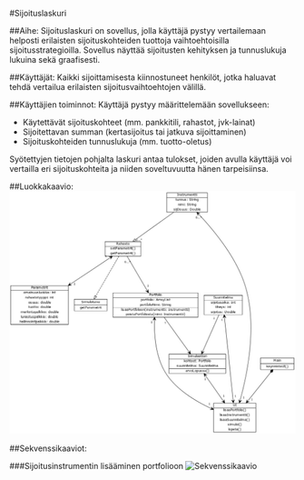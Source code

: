 #Sijoituslaskuri

##Aihe:
Sijoituslaskuri on sovellus, jolla käyttäjä pystyy vertailemaan helposti erilaisten sijoituskohteiden tuottoja vaihtoehtoisilla sijoitusstrategioilla. Sovellus näyttää sijoitusten kehityksen ja tunnuslukuja lukuina sekä graafisesti.

##Käyttäjät:
Kaikki sijoittamisesta kiinnostuneet henkilöt, jotka haluavat tehdä vertailua erilaisten sijoitusvaihtoehtojen välillä.


##Käyttäjien toiminnot:
Käyttäjä pystyy määrittelemään sovellukseen:
- Käytettävät sijoituskohteet (mm. pankkitili, rahastot, jvk-lainat)
- Sijoitettavan summan (kertasijoitus tai jatkuva sijoittaminen)
- Sijoituskohteiden tunnuslukuja (mm. tuotto-oletus)

Syötettyjen tietojen pohjalta laskuri antaa tulokset, joiden avulla käyttäjä voi vertailla eri sijoituskohteita ja niiden soveltuvuutta hänen tarpeisiinsa.

##Luokkakaavio:
![Luokkakaavio](https://github.com/vtikkala/Sijoituslaskuri/blob/master/dokumentaatio/luokkakaavio.png "Luokkakaavio")

##Sekvenssikaaviot:

###Sijoitusinstrumentin lisääminen portfolioon
![Sekvenssikaavio](https://www.websequencediagrams.com/cgi-bin/cdraw?lz=dGl0bGUgU2lqb2l0dXNpbnN0cnVtZW50aW4gbGlzw6TDpG1pbmVuIHBvcnRmb2xpb29uCgppOkkAIAl0aS0-ICJQOgAYCSI6bGlzYWFQACcKKAAiDCBpKQo&s=default "Sekvenssikaavio")

